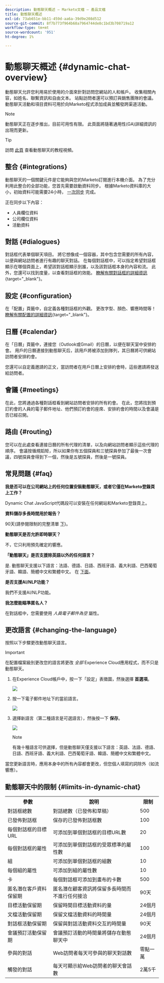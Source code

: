 ```yaml
---
description: 動態聊天概述 — Marketo文檔 — 產品文檔
title: 動態聊天概述
exl-id: 73ab651e-bb11-459d-aa6a-39d9e208d512
source-git-commit: 8f7b773f964b68a7964744de8c1bd3b708719a12
workflow-type: tm+mt
source-wordcount: '951'
ht-degree: 1%

---
```


# 動態聊天概述 {#dynamic-chat-overview}

動態聊天允許您利用易於使用的介面來針對訪問您網站的人和帳戶。 收集相關內容，如姓名、聯繫資訊和自由文本。 站點訪問者還可以預訂與銷售團隊的會議。 動態聊天活動和項目資料可用於向Marketo程式添加成員並觸發跨渠道活動。

>[!NOTE]
>
>動態聊天正在逐步推出，目前可用性有限。 此頁面將隨著通用性(GA)詳細資訊的出現而更新。

>[!TIP]
>
>訪問 [此頁](https://experienceleague.adobe.com/docs/marketo-learn/tutorials/dynamic-chat/dynamic-chat-overview.html) 查看動態聊天的教程視頻。

## 整合 {#integrations}

動態聊天的一個關鍵元件是它能夠與您的Marketo訂閱進行本機介面。 為了充分利用此整合的全部功能，您首先需要啟動資料同步。 根據Marketo資料庫的大小，初始資料可能需要24小時， [一次同步](/help/marketo/product-docs/demand-generation/dynamic-chat/connect-dynamic-chat-to-marketo.md) 完成。

正在同步以下內容：

* 人員欄位資料
* 公司欄位資料
* 活動資料

## 對話 {#dialogues}

對話框代表單個聊天項目。 將它想像成一個容器，其中包含您需要的所有內容，以便與網站訪問者進行有趣的聊天對話。 在每個對話框中，可以指定希望對話框顯示在哪個頁面上，希望該對話框顯示到誰，以及該對話框本身的內容和流。 此外，您還可以找到度量，以查看對話框的效能。 [瞭解有關對話框的詳細資訊](/help/marketo/product-docs/demand-generation/dynamic-chat/dialogues/dialogue-overview.md){target=&quot;_blank&quot;}。

## 設定 {#configuration}

在「配置」頁籤中，自定義各種對話框的外觀。 更改字型、顏色、響應時間等！ [瞭解有關配置的詳細資訊](/help/marketo/product-docs/demand-generation/dynamic-chat/configuration.md){target=&quot;_blank&quot;}。

## 日曆 {#calendar}

在「日曆」頁籤中，連接您（Outlook或Gmail）的日曆，以便在聊天室中安排約會。 用戶的日曆連接到動態聊天后，該用戶將被添加到隊列，其日曆將可供網站訪問者安排約會。

您還可以自定義邀請的正文，當訪問者在用戶日曆上安排約會時，這些邀請將發送給訪問者。

## 會議 {#meetings}

在此，您將通過各種對話框看到網站訪問者安排的所有約會。 在此，您將找到預訂約會的人員的電子郵件地址、他們預訂約會的座席、安排約會的時間以及會議是否已經召開。

## 路由 {#routing}

您可以在此處查看連接日曆的所有代理的清單，以及向網站訪問者顯示這些代理的順序。 會議按循規蹈矩，所以如果你有五個探員和三號探員參加了最後一次會議，四號探員會得到下一個，然後是五號探員，然後是一號探員。

## 常見問題 {#faq}

**我是否可以在公司網站上的任何位置安裝動態聊天，或者它僅在Marketo登錄頁上工作？**

Dynamic Chat JavaScript代碼段可以安裝在任何網站和Marketo登錄頁上。

**資料儲存多長時間用於報告？**

90天(請參閱限制的完整清單 [下](#limits-in-dynamic-chat))。

**動態聊天是否允許即時聊天？**

不，它只利用預先確定的響應。

**「動態聊天」是否支援除英語以外的任何語言？**

是. 動態聊天支援以下語言：法語、德語、日語、西班牙語、義大利語、巴西葡萄牙語、韓語、簡體中文和繁體中文。 在 [下面](#changing-the-language)。

**是否支援AI/NLP功能？**

我們不支援AI/NLP功能。

**我怎麼能瞄準匿名人？**

在對話框中，您需要使用 _人員電子郵件為空_ 屬性。

## 更改語言 {#changing-the-language}

按照以下步驟更改動態聊天語言。

>[!IMPORTANT]
>
>在配置檔案級別更改您的語言將更改 _全部_ Experience Cloud應用程式，而不只是動態聊天。

1. 在Experience Cloud帳戶中，按一下「設定」表徵圖，然後選擇 **首選項**。

   ![](assets/dynamic-chat-overview-1.png)

1. 按一下電子郵件地址下的當前語言。

   ![](assets/dynamic-chat-overview-2.png)

1. 選擇新語言（第二種語言是可選語言），然後按一下 **保存**。

   ![](assets/dynamic-chat-overview-3.png)

   >[!NOTE]
   >
   >有幾十種語言可供選擇，但是動態聊天僅支援以下語言：英語、法語、德語、日語、西班牙語、義大利語、巴西葡萄牙語、韓語、簡體中文和繁體中文。

當您更新語言時，應用本身中的所有內容都會更改，但您個人填寫的詞除外（如流響應）。

## 動態聊天中的限制 {#limits-in-dynamic-chat}

<table>
  <th>參數</th>
  <th>說明</th>
  <th>限制</th>
 <tr>
  <td>對話框總數</td>
  <td>對話總數（已發佈和草稿）</td>
  <td>500</td>
 </tr>
 <tr>
  <td>已發佈對話框</td>
  <td>保存的已發佈對話框數</td>
  <td>100</td>
 </tr>
 <tr>
  <td>每個對話框的目標URL</td>
  <td>可添加到單個對話框的目標URL數</td>
  <td>20</td>
 </tr>
 <tr>
  <td>每個對話框的屬性</td>
  <td>可添加到單個對話框的受眾標準的屬性數</td>
  <td>100</td>
 </tr>
 <tr>
  <td>組</td>
  <td>可添加到單個對話框的組數</td>
  <td>10</td>
 </tr>
 <tr>
  <td>每個組的屬性</td>
  <td>可添加到組的屬性數</td>
  <td>10</td>
 </tr>
 <tr>
  <td>卡</td>
  <td>每個對話框可添加到畫布的卡數</td>
  <td>500</td>
 </tr>
 <tr>
  <td>匿名潛在客戶資料保留期</td>
  <td>匿名潛在顧客資訊將保留多長時間而不進行任何接洽</td>
  <td>90天</td>
 </tr>
 <tr>
  <td>目標活動保留期</td>
  <td>保留時間目標活動資料的量</td>
  <td>24個月</td>
 </tr>
 <tr>
  <td>文檔活動保留期</td>
  <td>保留文檔活動資料的時間量</td>
  <td>24個月</td>
 </tr>
 <tr>
  <td>對話框活動保留期</td>
  <td>保留與對話活動資料交互的時間量</td>
  <td>90天</td>
 </tr>
 <tr>
  <td>會議預訂活動保留期</td>
  <td>會議預訂活動的時間量將儲存在動態聊天中</td>
  <td>24個月</td>
 </tr>
 <tr>
  <td>參與的對話</td>
  <td>Web訪問者每天可參與的聊天對話數</td>
  <td>零點一萬</td>
 </tr>
 <tr>
  <td>觸發的對話</td>
  <td>每天可顯示給Web訪問者的聊天會話數</td>
  <td>2萬5千</td>
 </tr>
</table>
